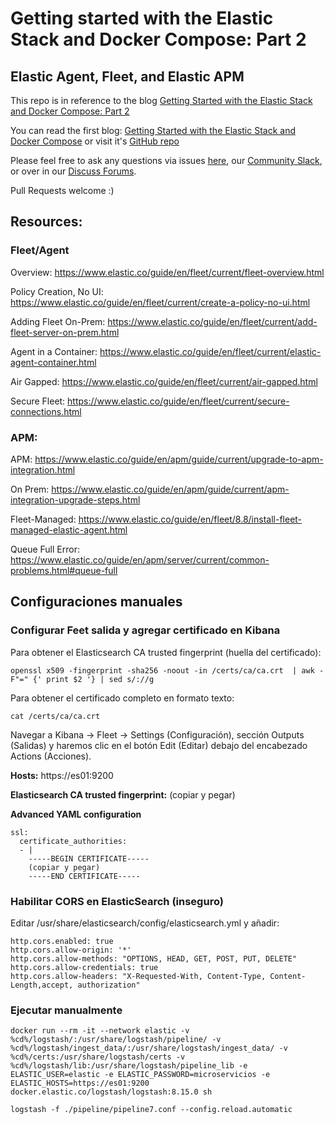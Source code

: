 # Getting started with the Elastic Stack and Docker Compose: Part 2
## Elastic Agent, Fleet, and Elastic APM

This repo is in reference to the blog [Getting Started with the Elastic Stack and Docker Compose: Part 2](https://www.elastic.co/blog/getting-started-with-the-elastic-stack-and-docker-compose-part-2)

You can read the first blog: [Getting Started with the Elastic Stack and Docker Compose](https://www.elastic.co/blog/getting-started-with-the-elastic-stack-and-docker-compose) or visit it's [GitHub repo](https://github.com/elkninja/elastic-stack-docker-part-one)

Please feel free to ask any questions via issues [here](https://github.com/elkninja/elastic-stack-docker-part-two/issues), our [Community Slack](https://ela.st/slack), or over in our [Discuss Forums](https://discuss.elastic.co/).

Pull Requests welcome :)

 
## Resources:
### Fleet/Agent

Overview: https://www.elastic.co/guide/en/fleet/current/fleet-overview.html

Policy Creation, No UI: https://www.elastic.co/guide/en/fleet/current/create-a-policy-no-ui.html

Adding Fleet On-Prem: https://www.elastic.co/guide/en/fleet/current/add-fleet-server-on-prem.html

Agent in a Container: https://www.elastic.co/guide/en/fleet/current/elastic-agent-container.html

Air Gapped: https://www.elastic.co/guide/en/fleet/current/air-gapped.html

Secure Fleet: https://www.elastic.co/guide/en/fleet/current/secure-connections.html

### APM:

APM:
https://www.elastic.co/guide/en/apm/guide/current/upgrade-to-apm-integration.html

On Prem: https://www.elastic.co/guide/en/apm/guide/current/apm-integration-upgrade-steps.html

Fleet-Managed: https://www.elastic.co/guide/en/fleet/8.8/install-fleet-managed-elastic-agent.html

Queue Full Error:
https://www.elastic.co/guide/en/apm/server/current/common-problems.html#queue-full

## Configuraciones manuales

### Configurar Feet salida y agregar certificado en Kibana

Para obtener el Elasticsearch CA trusted fingerprint (huella del certificado):

    openssl x509 -fingerprint -sha256 -noout -in /certs/ca/ca.crt  | awk -F"=" {' print $2 '} | sed s/://g

Para obtener el certificado completo en formato texto:

    cat /certs/ca/ca.crt

Navegar a Kibana -> Fleet -> Settings (Configuración), sección Outputs (Salidas) y haremos clic en el botón Edit (Editar) debajo del encabezado Actions (Acciones).

**Hosts:** https://es01:9200

**Elasticsearch CA trusted fingerprint:** (copiar y pegar)

**Advanced YAML configuration**

    ssl:
      certificate_authorities:
      - |
        -----BEGIN CERTIFICATE-----
        (copiar y pegar)
        -----END CERTIFICATE-----

### Habilitar CORS en ElasticSearch (inseguro)

Editar /usr/share/elasticsearch/config/elasticsearch.yml y añadir:

    http.cors.enabled: true
    http.cors.allow-origin: '*'
    http.cors.allow-methods: "OPTIONS, HEAD, GET, POST, PUT, DELETE"
    http.cors.allow-credentials: true
    http.cors.allow-headers: "X-Requested-With, Content-Type, Content-Length,accept, authorization"

### Ejecutar manualmente

    docker run --rm -it --network elastic -v %cd%/logstash/:/usr/share/logstash/pipeline/ -v %cd%/logstash/ingest_data/:/usr/share/logstash/ingest_data/ -v %cd%/certs:/usr/share/logstash/certs -v %cd%/logstash/lib:/usr/share/logstash/pipeline_lib -e ELASTIC_USER=elastic -e ELASTIC_PASSWORD=microservicios -e ELASTIC_HOSTS=https://es01:9200 docker.elastic.co/logstash/logstash:8.15.0 sh

    logstash -f ./pipeline/pipeline7.conf --config.reload.automatic
